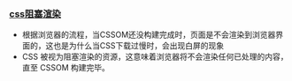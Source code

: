 ### [css阻塞渲染](http://docs.lipeihua.vip/#/./CSS/01.CSS%E6%A6%82%E5%BF%B5?id=css%e9%98%bb%e5%a1%9e%e6%b8%b2%e6%9f%93)

* 根据浏览器的流程，当CSSOM还没构建完成时，页面是不会渲染到浏览器界面的，这也是为什么当CSS下载过慢时，会出现白屏的现象
* CSS 被视为阻塞渲染的资源，这意味着浏览器将不会渲染任何已处理的内容，直至 CSSOM 构建完毕。
